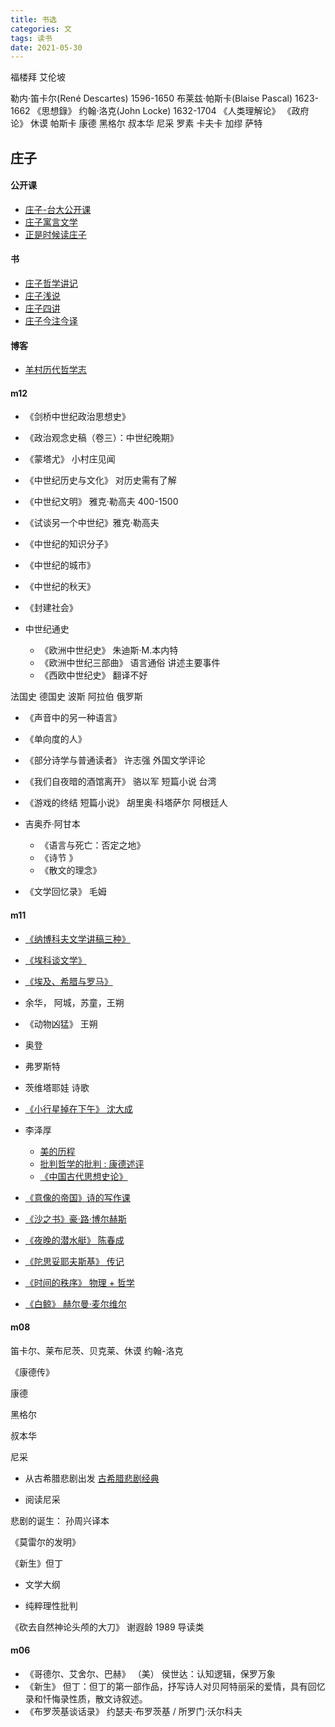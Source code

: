 ```yaml
---
title: 书选
categories: 文
tags: 读书
date: 2021-05-30
---
```


福楼拜
艾伦坡

勒内·笛卡尔(René Descartes)         1596-1650
布莱兹‧帕斯卡(Blaise Pascal)        1623-1662   《思想錄》
约翰·洛克(John Locke)               1632-1704   《人类理解论》    《政府论》
休谟
帕斯卡
康德
黑格尔
叔本华
尼采
罗素
卡夫卡
加缪
萨特



## 庄子

#### 公开课

- [庄子-台大公开课](http://ocw.aca.ntu.edu.tw/ntu-ocw/ocw/cou/100S103)
- [庄子寓言文学](http://list.youku.com/albumlist/show/id_23223087.html)
- [正是时候读庄子](http://ocw.aca.ntu.edu.tw/ntu-ocw/ocw/cou/103S123/2)

#### 书

- [庄子哲学讲记](https://book.douban.com/subject/26793142/)
- [庄子浅说](https://book.douban.com/subject/20282384/)
- [庄子四讲](https://book.douban.com/subject/3672176/)
- [庄子今注今译](https://book.douban.com/subject/1051919//)

#### 博客

- [羊村历代哲学志](https://zhuanlan.zhihu.com/miemie)

#### m12

- 《剑桥中世纪政治思想史》
- 《政治观念史稿（卷三）：中世纪晚期》
- 《蒙塔尤》 小村庄见闻
- 《中世纪历史与文化》 对历史需有了解
- 《中世纪文明》 雅克·勒高夫  400-1500
- 《试谈另一个中世纪》雅克·勒高夫
- 《中世纪的知识分子》
- 《中世纪的城市》
- 《中世纪的秋天》
- 《封建社会》

- 中世纪通史
    - 《欧洲中世纪史》 朱迪斯·M.本内特
    - 《欧洲中世纪三部曲》 语言通俗 讲述主要事件
    - 《西欧中世纪史》 翻译不好

法国史 德国史  波斯  阿拉伯 俄罗斯

- 《声音中的另一种语言》
- 《单向度的人》
- 《部分诗学与普通读者》 许志强 外国文学评论
- 《我们自夜暗的酒馆离开》 骆以军 短篇小说 台湾
- 《游戏的终结  短篇小说》 胡里奥·科塔萨尔 阿根廷人 


- 吉奥乔·阿甘本
    - 《语言与死亡：否定之地》 
    - 《诗节 》
    - 《散文的理念》
- 《文学回忆录》 毛姆

#### m11


- [《纳博科夫文学讲稿三种》](https://book.douban.com/subject/30193588/)
- [《埃科谈文学》](https://book.douban.com/subject/25889903/)
- [《埃及、希腊与罗马》](https://book.douban.com/subject/34970398/)
- 余华， 阿城，苏童，王朔
- 《动物凶猛》 王朔

- 奥登
- 弗罗斯特
- 茨维塔耶娃  诗歌

- [《小行星掉在下午》 沈大成](https://book.douban.com/subject/34907855/)
- 李泽厚
    - [美的历程](https://book.douban.com/subject/3410718/)
    - [批判哲学的批判 : 康德述评](https://book.douban.com/subject/2302817/)
    - [《中国古代思想史论》](https://book.douban.com/subject/3117247/)
- [《意像的帝国》诗的写作课](https://book.douban.com/subject/35539716/)
- [《沙之书》豪·路·博尔赫斯](https://book.douban.com/subject/25796049/)
- [《夜晚的潜水艇》 陈春成](https://book.douban.com/subject/35005045/)
- [《陀思妥耶夫斯基》 传记](https://book.douban.com/subject/34394911/)
- [《时间的秩序》 物理 + 哲学](https://book.douban.com/subject/33424487/)
- [《白鲸》 赫尔曼·麦尔维尔](https://book.douban.com/subject/2170030/)

#### m08

笛卡尔、莱布尼茨、贝克莱、休谟  约翰-洛克

《康德传》

康德

黑格尔

叔本华

尼采

- 从古希腊悲剧出发
[古希腊悲剧经典](https://book.douban.com/subject/1467508/)

- 阅读尼采

悲剧的诞生： 孙周兴译本

《莫雷尔的发明》

《新生》但丁

- 文学大纲

- 纯粹理性批判

《砍去自然神论头颅的大刀》 谢遐龄 1989 导读类

#### m06

- 《哥德尔、艾舍尔、巴赫》 （美） 侯世达：认知逻辑，保罗万象
- 《新生》 但丁：但丁的第一部作品，抒写诗人对贝阿特丽采的爱情，具有回忆录和忏悔录性质，散文诗叙述。
- 《布罗茨基谈话录》  约瑟夫·布罗茨基 / 所罗门·沃尔科夫



